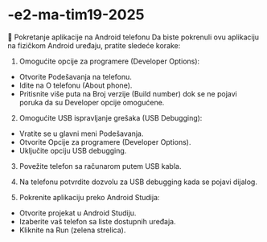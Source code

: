 # -e2-ma-tim19-2025
📱 Pokretanje aplikacije na Android telefonu
Da biste pokrenuli ovu aplikaciju na fizičkom Android uređaju, pratite sledeće korake:

1. Omogućite opcije za programere (Developer Options):
  - Otvorite Podešavanja na telefonu.
  - Idite na O telefonu (About phone).
  - Pritisnite više puta na Broj verzije (Build number) dok se ne pojavi poruka da su Developer opcije omogućene.

2. Omogućite USB ispravljanje grešaka (USB Debugging):
  - Vratite se u glavni meni Podešavanja.
  - Otvorite Opcije za programere (Developer Options).
  - Uključite opciju USB debugging.

3. Povežite telefon sa računarom putem USB kabla.

4. Na telefonu potvrdite dozvolu za USB debugging kada se pojavi dijalog.

5. Pokrenite aplikaciju preko Android Studija:
  - Otvorite projekat u Android Studiju.
  - Izaberite vaš telefon sa liste dostupnih uređaja.
  - Kliknite na Run (zelena strelica).
